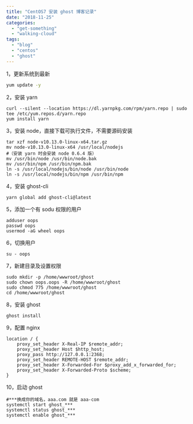 ```yaml
---
title: "CentOS7 安装 ghost 博客记录"
date: "2018-11-25"
categories: 
  - "get-something"
  - "walking-cloud"
tags: 
  - "blog"
  - "centos"
  - "ghost"
---
```


1，更新系统到最新

```bash
yum update -y
```

2，安装 yarn

```
curl --silent --location https://dl.yarnpkg.com/rpm/yarn.repo | sudo tee /etc/yum.repos.d/yarn.repo
yum install yarn
```

3，安装 node，直接下载可执行文件，不需要源码安装

```
tar xzf node-v10.13.0-linux-x64.tar.gz
mv node-v10.13.0-linux-x64 /usr/local/nodejs
#（安装 yarn 时会安装 node 0.6.4 版）
mv /usr/bin/node /usr/bin/node.bak
mv /usr/bin/npm /usr/bin/npm.bak
ln -s /usr/local/nodejs/bin/node /usr/bin/node
ln -s /usr/local/nodejs/bin/npm /usr/bin/npm
```

4，安装 ghost-cli

```
yarn global add ghost-cli@latest
```

5，添加一个有 sodu 权限的用户

```
adduser oops
passwd oops
usermod -aG wheel oops
```

6，切换用户

```
su - oops
```

7，新建目录及设置权限

```
sudo mkdir -p /home/wwwroot/ghost
sudo chown oops.oops -R /home/wwwroot/ghost
sudo chmod 775 /home/wwwroot/ghost
cd /home/wwwroot/ghost
```

8，安装 ghost

```
ghost install
```

9，配置 nginx

```
location / {
    proxy_set_header X-Real-IP $remote_addr;
    proxy_set_header Host $http_host;
    proxy_pass http://127.0.0.1:2368;
    proxy_set_header REMOTE-HOST $remote_addr;
    proxy_set_header X-Forwarded-For $proxy_add_x_forwarded_for;
    proxy_set_header X-Forwarded-Proto $scheme;
}
```

10，启动 ghost

```
#***换成你的域名，aaa.com 就是 aaa-com
systemctl start ghost_***
systemctl status ghost_***
systemctl enable ghost_***
```
